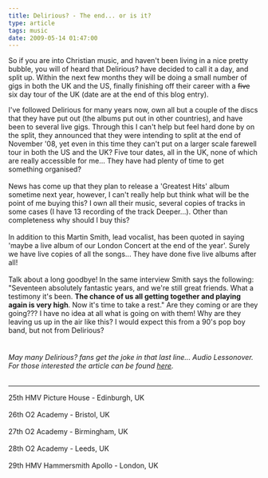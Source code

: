 ```yaml
---
title: Delirious? - The end... or is it?
type: article
tags: music
date: 2009-05-14 01:47:00
---
```


<p>So if you are into Christian music, and haven't been living in a nice pretty bubble, you will of heard that Delirious? have decided to call it a day, and split up.  Within the next few months they will be doing a small number of gigs in both the UK and the US, finally finishing off their career with a <s>five</s> six day tour of the UK (date are at the end of this blog entry).</p>I've followed Delirious for many years now, own all but a couple of the discs that they have put out (the albums put out in other countries), and have been to several live gigs.  Through this I can't help but feel hard done by on the split, they announced that they were intending to split at the end of November '08, yet even in this time they can't put on a larger scale farewell tour in both the US and the UK?  Five tour dates, all in the UK, none of which are really accessible for me... They have had plenty of time to get something organised?<br /><br />News has come up that they plan to release a 'Greatest Hits' album sometime next year, however, I can't really help but think what will be the point of me buying this? I own all their music, several copies of tracks in some cases (I have 13 recording of the track Deeper...).  Other than completeness why should I buy this?<br /><br />In addition to this Martin Smith, lead vocalist, has been quoted in saying 'maybe a live album of our London Concert at the end of the year'.  Surely we have live copies of all the songs... They have done five live albums after all!<br /><br />Talk about a long goodbye!  In the same interview Smith says the following: "Seventeen absolutely fantastic years, and we're still great friends.  What a testimony it's been.  <b>The chance of us all getting together and playing again is very high</b>.  Now it's time to take a rest."  Are they coming or are they going??? I have no idea at all what is going on with them! Why are they leaving us up in the air like this?  I would expect this from a 90's pop boy band, but not from Delirious?<br /><br /><h6>May many Delirious? fans get the joke in that last line... Audio Lessonover.  For those interested the article can be found <a href='http://arts.wrecked.org/?filename=my-soul-sings-deliriouslyinterview-with-martin-smith-from-delirious' target='null'>here</a>.</h6><hr />25th HMV Picture House - Edinburgh, UK<br /><br />26th O2 Academy - Bristol, UK<br /><br />27th O2 Academy - Birmingham, UK<br /><br />28th O2 Academy - Leeds, UK<br /><br />29th HMV Hammersmith Apollo - London, UK
